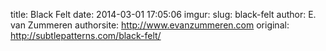 title: Black Felt
date: 2014-03-01 17:05:06
imgur: 
slug: black-felt
author: E. van Zummeren
authorsite: http://www.evanzummeren.com
original: http://subtlepatterns.com/black-felt/
